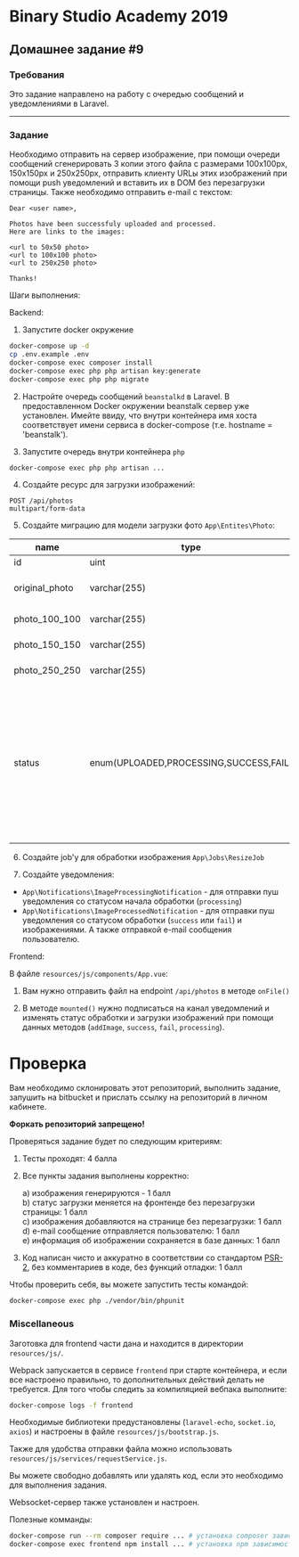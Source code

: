 # Binary Studio Academy 2019

## Домашнее задание #9

### Требования

Это задание направлено на работу c очередью сообщений и уведомлениями в Laravel.

***

### Задание

Необходимо отправить на сервер изображение, при помощи очереди сообщений сгенерировать 3 копии этого файла с размерами 100х100px, 150х150px и 250х250px, отправить клиенту URLы этих изображений при помощи push уведомлений и вставить их в DOM без перезагрузки страницы. Также необходимо отправить e-mail с текстом:

```
Dear <user name>,

Photos have been successfuly uploaded and processed.
Here are links to the images:

<url to 50x50 photo>
<url to 100x100 photo>
<url to 250x250 photo>

Thanks!
```

Шаги выполнения:

Backend:

1) Запустите docker окружение
    
```bash
docker-compose up -d
cp .env.example .env
docker-compose exec composer install
docker-compose exec php php artisan key:generate
docker-compose exec php php migrate
```

2) Настройте очередь сообщений `beanstalkd` в Laravel. В предоставленном Docker окружении beanstalk сервер уже установлен. Имейте ввиду, что внутри контейнера имя хоста соответствует имени сервиса в docker-compose (т.е. hostname = 'beanstalk').

3) Запустите очередь внутри контейнера `php`

```bash
docker-compose exec php php artisan ...
```

4) Создайте ресурс для загрузки изображений:

```
POST /api/photos
multipart/form-data
```

5) Создайте миграцию для модели загрузки фото `App\Entites\Photo`:

| name           | type                        | Description                                                                                   |
|----------------|-----------------------------|-----------------------------------------------------------------------------------------------|
| id             | uint                        |                                                                                               |
| original_photo | varchar(255)                | path to original file on the server                                                           |
| photo_100_100    | varchar(255)                | image 100x100 px                                                                                |
| photo_150_150  | varchar(255)                | image 150х150 px                                                                              |
| photo_250_250  | varchar(255)                | image 250x250 px                                                                              |
| status         | enum(UPLOADED,PROCESSING,SUCCESS,FAIL) | UPLOADED - original image saved;<br /> PROCESSING - processing image started;<br /> SUCCESS - image has been processed<br />FAIL - image has not been processed |

6) Создайте job'у для обработки изображения `App\Jobs\ResizeJob`

7) Создайте уведомления:
- `App\Notifications\ImageProcessingNotification` - для отправки пуш уведомления со статусом начала обработки (`processing`)
- `App\Notifications\ImageProcessedNotification` - для отправки пуш уведомления со статусом обработки (`success` или `fail`) и изображениями. А также отправкой e-mail сообщения пользователю.

Frontend:

В файле `resources/js/components/App.vue`:

1) Вам нужно отправить файл на endpoint `/api/photos` в методе `onFile()`

2) В методе `mounted()` нужно подписаться на канал уведомлений и изменять статус обработки и загрузки изображений при помощи данных методов (`addImage`, `success`, `fail`, `processing`).

# Проверка

Вам необходимо склонировать этот репозиторий, выполнить задание, запушить на bitbucket и прислать ссылку на репозиторий в личном кабинете.

__Форкать репозиторий запрещено!__

Проверяться задание будет по следующим критериям:

1) Тесты проходят: 4 балла
2) Все пункты задания выполнены корректно:

    a) изображения генерируются - 1 балл \
    b) статус загрузки меняется на фронтенде без перезагрузки страницы: 1 балл\
    c) изображения добавляются на странице без перезагрузки: 1 балл\
    d) e-mail сообщение отправляется пользователю: 1 балл \
    e) информация об изображении сохраняется в базе данных: 1 балл
3) Код написан чисто и аккуратно в соответствии со стандартом [PSR-2](https://www.php-fig.org/psr/psr-2/), без комментариев в коде, без функций отладки: 1 балл

Чтобы проверить себя, вы можете запустить тесты командой:

```bash
docker-compose exec php ./vendor/bin/phpunit
```

### Miscellaneous

Заготовка для frontend части дана и находится в директории `resources/js/`.

Webpack запускается в сервисе `frontend` при старте контейнера, и если все настроено правильно, то дополнительных действий делать не требуется. Для того чтобы следить за компиляцией вебпака выполните:

```bash
docker-compose logs -f frontend
```

Необходимые библиотеки предустановлены (`laravel-echo`, `socket.io`, `axios`) и настроены в файле `resources/js/bootstrap.js`.

Также для удобства отправки файла можно использовать `resources/js/services/requestService.js`.

Вы можете свободно добавлять или удалять код, если это необходимо для выполнения задания.

Websocket-сервер также установлен и настроен.

Полезные комманды:

```bash
docker-compose run --rm composer require ... # установка composer зависимостей
docker-compose exec frontend npm install ... # установка npm зависимостей
```
